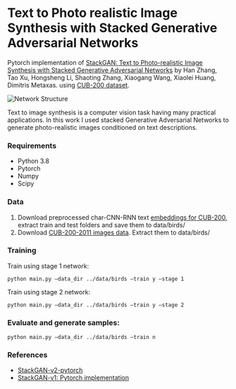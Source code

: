 # Text to Photo realistic Image Synthesis with Stacked Generative Adversarial Networks

Pytorch implementation of [StackGAN: Text to Photo-realistic Image Synthesis with Stacked Generative Adversarial Networks](https://arxiv.org/pdf/1612.03242v2.pdf)  by Han Zhang, Tao Xu, Hongsheng Li, Shaoting Zhang, Xiaogang Wang, Xiaolei Huang, Dimitris Metaxas. using [CUB-200 dataset](http://www.vision.caltech.edu/visipedia/CUB-200.html).

![Network Structure](https://github.com/hanzhanggit/StackGAN-Pytorch/blob/master/examples/framework.jpg)

Text to image synthesis is a computer vision task having many practical applications. In this work I used stacked Generative Adversarial Networks to generate photo-realistic images conditioned on text descriptions.

### Requirements
* Python 3.8
* Pytorch
* Numpy
* Scipy


### Data

1. Download preprocessed char-CNN-RNN text [embeddings for CUB-200](https://drive.google.com/file/d/0B3y_msrWZaXLT1BZdVdycDY5TEE/view), extract train and test folders and save them to data/birds/
2. Download [CUB-200-2011 images data](https://drive.google.com/file/d/1hbzc_P1FuxMkcabkgn9ZKinBwW683j45/view). Extract them to data/birds/

### Training

Train using stage 1 network:
```
python main.py –data_dir ../data/birds –train y –stage 1
```

Train using stage 2 network:
```
python main.py –data_dir ../data/birds –train y –stage 2
```

### Evaluate and generate samples:
```
python main.py –data_dir ../data/birds –train n
```

### References

* [StackGAN-v2-pytorch](https://github.com/hanzhanggit/StackGAN-Pytorch)
* [StackGAN-v1: Pytorch implementation](https://github.com/hanzhanggit/StackGAN-Pytorch)

